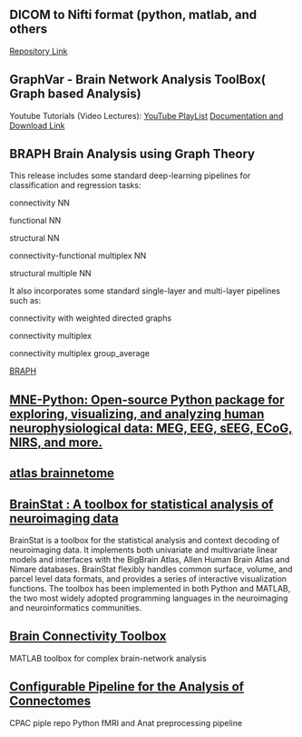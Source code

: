 ## DICOM to Nifti format (python, matlab, and others
[Repository Link](https://github.com/rordenlab/dcm2niix)

## GraphVar - Brain Network Analysis ToolBox( Graph based Analysis)
Youtube Tutorials (Video Lectures): 
[YouTube PlayList](https://www.youtube.com/@graphvar9022)
[Documentation and Download Link](https://www.nitrc.org/projects/graphvar/#:~:text=%E2%80%9CGraphVar%E2%80%9D%20is%20a%20user%2D,and%20interactive%20exploration%20of%20results.)

## BRAPH Brain Analysis using Graph Theory 
This release includes some standard deep-learning pipelines for classification and regression tasks:

connectivity NN

functional NN

structural NN

connectivity-functional multiplex NN

structural multiple NN

It also incorporates some standard single-layer and multi-layer pipelines such as:

connectivity with weighted directed graphs

connectivity multiplex

connectivity multiplex group_average

[BRAPH](http://braph.org/connectivity-analysis/graph-measures/)

## [MNE-Python: Open-source Python package for exploring, visualizing, and analyzing human neurophysiological data: MEG, EEG, sEEG, ECoG, NIRS, and more.](https://mne.tools/stable/index.html)
## [atlas brainnetome](https://atlas.brainnetome.org/bnatlas.html)
## [BrainStat : A toolbox for statistical analysis of neuroimaging data](https://brainstat.readthedocs.io/en/master/index.html)
BrainStat is a toolbox for the statistical analysis and context decoding of neuroimaging data. It implements both univariate and multivariate linear models and interfaces with the BigBrain Atlas, Allen Human Brain Atlas and Nimare databases. BrainStat flexibly handles common surface, volume, and parcel level data formats, and provides a series of interactive visualization functions. The toolbox has been implemented in both Python and MATLAB, the two most widely adopted programming languages in the neuroimaging and neuroinformatics communities.

## [Brain Connectivity Toolbox](https://sites.google.com/site/bctnet/)
MATLAB toolbox for complex brain-network analysis

## [Configurable Pipeline for the Analysis of Connectomes](https://github.com/orgs/FCP-INDI/repositories)
CPAC piple repo Python fMRI and Anat preprocessing pipeline

